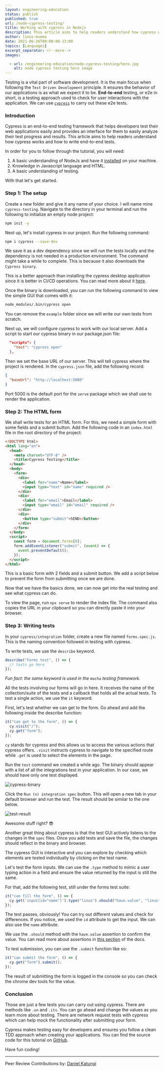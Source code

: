 ```yaml
---
layout: engineering-education
status: publish
published: true
url: /node-cypress-testing/
title: Working with cypress in Nodejs
description: This article aims to help readers understand how cypress works and how to write end-to-end tests.
author: linus-muema
date: 2021-06-26T00:00:00-13:00
topics: [Languages]
excerpt_separator: <!--more-->
images:

  - url: /engineering-education/node-cypress-testing/hero.jpg
    alt: node cypress testing hero image
---
```

Testing is a vital part of software development. It is the main focus when following the `Test Driven Development` principle. It ensures the behavior of our applications is as what we expect it to be. **End-to-end** testing, or e2e in short, is a testing approach used to check for user interactions with the application. We can use [`cypress`](https://www.cypress.io/) to carry out these e2e tests.

### Introduction
Cypress is an end-to-end testing framework that helps developers test their web applications easily and provides an interface for them to easily analyze their test progress and results.
This article aims to help readers understand how cypress works and how to write end-to-end tests.

In order for you to follow through the tutorial, you will need:
1. A basic understanding of NodeJs and have it [installed](https://nodejs.org/en/download/) on your machine.
2. Knowledge in Javascript language and HTML.
3. A basic understanding of testing.

With that let's get started.

### Step 1: The setup
Create a new folder and give it any name of your choice. I will name mine `cypress-testing`. Navigate to the directory in your terminal and run the following to initialize an empty node project:

```bash
npm init -y
```

Next up, let's install cypress in our project. Run the following command:

```bash
npm i cypress --save-dev
```

We save it as a dev dependency since we will run the tests locally and the dependency is not needed in a production environment. The command might take a while to complete. This is because it also downloads the `Cypress binary`.

This is a better approach than installing the cypress desktop application since it is better in CI/CD operations. You can read more about it [here](https://docs.cypress.io/guides/getting-started/installing-cypress#npm-install).

Once the binary is downloaded, you can run the following command to view the simple GUI that comes with it:

```bash
node_modules/.bin/cypress open
```

You can remove the `example` folder since we will write our own tests from scratch.

Next up, we will configure cypress to work with our local server. Add a script to start our cypress binary in our package.json file:

```json
  "scripts": {
    "test": "cypress open"
  },
```

Then we set the base URL of our server. This will tell cypress where the project is rendered. In the `cypress.json` file, add the following record:

```json
{
  "baseUrl": "http://localhost:5000"
}
```

Port 5000 is the default port for the `serve` package which we shall use to render the application.

### Step 2: The HTML form
We shall write tests for an HTML form. For this, we need a simple form with some fields and a submit button. Add the following code in an `index.html` file in the root directory of the project:

```html
<!DOCTYPE html>
<html lang="en">
  <head>
    <meta charset="UTF-8" />
    <title>Cypress Testing</title>
  </head>
  <body>
    <form>
      <div>
        <label for="name">Name</label>
        <input type="text" id="name" required />
      </div>
      <div>
        <label for="email">Email</label>
        <input type="email" id="email" required />
      </div>
      <div>
        <button type="submit">SEND</button>
      </div>
    </form>
  </body>
  <script>
    const form = document.forms[0];
    form.addEventListener("submit", (event) => {
      event.preventDefault();
    });
  </script>
</html>
```

This is a basic form with 2 fields and a submit button. We add a script below to prevent the form from submitting once we are done.

Now that we have the basics done, we can now get into the real testing and see what cypress can do.

To view the page, run `npx serve` to render the index file. The command also copies the URL in your clipboard so you can directly paste it into your browser.

### Step 3: Writing tests
In your `cypress/integration` folder, create a new file named `forms.spec.js`. This is the naming convention followed in testing with cypress.

To write tests, we use the `describe` keyword.

```js
describe("Forms test", () => {
  // tests go here
});
```

_Fun fact: the same keyword is used in the `mocha` testing framework._

All the tests involving our forms will go in here. It receives the name of the collection/suite of the tests and a callback that holds all the actual tests. To test a single action, we use the `it` keyword. 

First, let's test whether we can get to the form. Go ahead and add the following inside the describe function:

```javascript
it("can get to the form", () => {
  cy.visit("/");
  cy.get("form");
});
```

`cy` stands for cypress and this allows us to access the various actions that cypress offers.
`.visit` instructs cypress to navigate to the specified route while `.get` is used to select the elements in the page.

Run the `test` command we created a while ago. The binary should appear with a list of all the integrations test in your application. In our case, we should have only one test displayed.

![cypress-binary](/node-cypress-testing/cypress-binary.png)

Click the `Run (n) integration spec` button. This will open a new tab in your default browser and run the test. The result should be similar to the one below.

![test-result](/node-cypress-testing/test-result.png)

Awesome stuff right? 😎

Another great thing about cypress is that the test GUI actively listens to the changes in the `spec` files. Once you add tests and save the file, the changes should reflect in the binary and browser.

The cypress GUI is interactive and you can explore by checking which elements are tested individually by clicking on the test name.

Let's test the form inputs. We can use the `.type` method to mimic a user typing action in a field and ensure the value returned by the input is still the same.

For that, add the following test, still under the forms test suite:

```javascript
it("can fill the form", () => {
  cy.get('input[id="name"]').type("linus").should("have.value", "linus");
});
```

The test passes, obviously! You can try out different values and check for differences. If you notice, we used the `id` attribute to get the input. We can also use the `name` attribute.

We use the `.should` method with the `have.value` assertion to confirm the value. You can read more about assertions in [this section](https://docs.cypress.io/guides/core-concepts/introduction-to-cypress#Assertions) of the docs.

To test submission, you can use the `.submit` function like so:

```javascript
it("can submit the form", () => {
  cy.get("form").submit();
});
```

The result of submitting the form is logged in the console so you can check the chrome dev tools for the value.

### Conclusion
Those are just a few tests you can carry out using cypress. There are methods like `.on` and `.its`. You can go ahead and change the values as you learn more about testing. There are network request tests with cypress which can help mock the functionality after submitting your form.

Cypress makes testing easy for developers and ensures you follow a clean TDD approach when creating your applications. You can find the source code for this tutorial on [GitHub](https://github.com/LinusMuema/cypress-testing).

Have fun coding!

---
Peer Review Contributions by: [Daniel Katungi](/engineering-education/authors/daniel-katungi/)